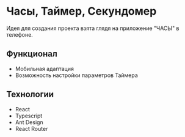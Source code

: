 [//]: # (![preview]&#40;https://github.com/pv18/todo-v2.0/blob/main/public/img/preview.jpg&#41;)
# Часы, Таймер, Секундомер

Идея для создания проекта взята глядя на приложение "ЧАСЫ" в телефоне.

## Функционал

* Мобильная адаптация
* Возможность настройки параметров Таймера

## Технологии

* React
* Typescript
* Ant Design
* React Router
